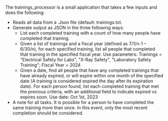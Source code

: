 The trainings_processor is a small application that takes a few inputs and does the following:
- Reads all data from a .Json file (default: trainings.txt.
- Generate output as JSON in the three following ways:
  - List each completed training with a count of how many people have completed that training.
  - Given a list of trainings and a fiscal year (defined as 7/1/n-1 – 6/30/n), for each specified training, list all people that completed that training in the specified fiscal year. Use parameters: Trainings = "Electrical Safety for Labs", "X-Ray Safety", "Laboratory Safety Training"; Fiscal Year = 2024
  - Given a date, find all people that have any completed trainings that have already expired, or will expire within one month of the specified date (A training is considered expired the day after its expiration date). For each person found, list each completed training that met the previous criteria, with an additional field to indicate expired vs expires soon. Use date: Oct 1st, 2023
- A note for all tasks. It is possible for a person to have completed the same training more than once. In this event, only the most recent completion should be considered.
 
